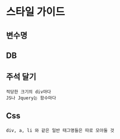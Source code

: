 # 스타일 가이드


## 변수명


## DB


## 주석 달기
    적당한 크기의 div마다
    JS나 Jquery는 함수마다


## Css
    div, a, li 와 같은 일반 태그명들은 따로 모아둘 것
